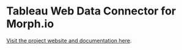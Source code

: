 Tableau Web Data Connector for Morph.io
=======================================

[Visit the project website and documentation here](http://tableau.github.io/webdataconnector/).
